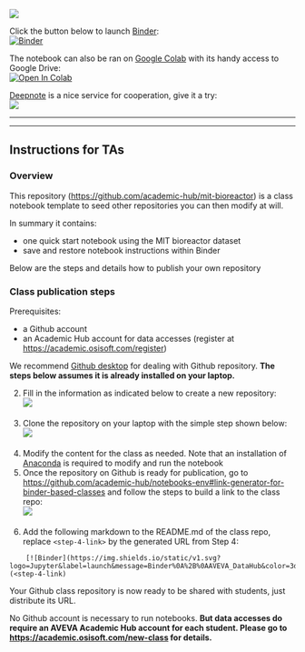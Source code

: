 
![](https://academichub.blob.core.windows.net/images/mit-active-learning-10-28.png)


Click the button below to launch [Binder](https://mybinder.org/):<br>
[![Binder](https://img.shields.io/static/v1.svg?logo=Jupyter&label=launch&message=Binder%0A%2B%0AAVEVA_DataHub&color=3d1152)](https://mybinder.org/v2/gh/academic-hub/notebooks-env/main?urlpath=git-pull%3Frepo%3Dhttps%253A%252F%252Fgithub.com%252Facademic-hub%252Fmit-bioreactor%26urlpath%3Dtree%252Fmit-bioreactor%252F%26branch%3Dmain)

The notebook can also be ran on [Google Colab](https://colab.research.google.com/) with its handy access to Google Drive:<br>
[![Open In Colab](https://colab.research.google.com/assets/colab-badge.svg)](https://colab.research.google.com/github/academic-hub/mit-bioreactor)

[Deepnote](https://deepnote.com/) is a nice service for cooperation, give it a try:<br>
[<img src="https://deepnote.com/buttons/launch-in-deepnote-small.svg">](https://deepnote.com/launch?url=https%3A%2F%2Fgithub.com%2Facademic-hub%2Fmit-bioreactor)

---
---

## Instructions for TAs

### Overview

This repository (https://github.com/academic-hub/mit-bioreactor) is a class notebook template to seed other repositories you can then modify at will. 

In summary it contains:

* one quick start notebook using the MIT bioreactor dataset
* save and restore notebook instructions within Binder

Below are the steps and details how to publish your own repository

### Class publication steps

Prerequisites:
* a Github account 
* an Academic Hub account for data accesses (register at https://academic.osisoft.com/register)

We recommend [Github desktop](https://desktop.github.com/) for dealing with Github repository. **The steps below assumes it is already installed on your laptop.**

2. Fill in the information as indicated below to create a new repository:<br>![](https://academichub.blob.core.windows.net/hub/binder/hub-ta-binder-step2.png)<br><br>
3. Clone the repository on your laptop with the simple step shown below:<br>![](https://academichub.blob.core.windows.net/hub/binder/hub-ta-binder-step3.png)<br><br>
4. Modify the content for the class as needed. Note that an installation of [Anaconda](https://repo.anaconda.com/archive/Anaconda3-5.3.1-Windows-x86_64.exe) is required to modify and run the notebook 
5. Once the repository on Github is ready for publication, go to https://github.com/academic-hub/notebooks-env#link-generator-for-binder-based-classes and follow the steps to build a link to the class repo:<br>![](https://academichub.blob.core.windows.net/hub/binder/hub-ta-binder-link-gen.png)<br><br>
5. Add the following markdown to the README.md of the class repo, replace `<step-4-link>` by the generated URL from Step 4:

```
    [![Binder](https://img.shields.io/static/v1.svg?logo=Jupyter&label=launch&message=Binder%0A%2B%0AAVEVA_DataHub&color=3d1152)](<step-4-link)
```

Your Github class repository is now ready to be shared with students, just distribute its URL. 

No Github account is necessary to run notebooks. **But data accesses do require an AVEVA Academic Hub account for each student. Please go to https://academic.osisoft.com/new-class for details.**


